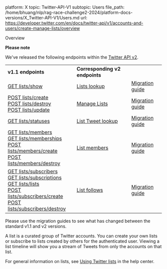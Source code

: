 platform: X
topic: Twitter-API-V1
subtopic: Users
file_path: /home/bhuang/nlp/rag-race-challenge2-2024/platform-docs-versions/X_Twitter-API-V1/Users.md
url: https://developer.twitter.com/en/docs/twitter-api/v1/accounts-and-users/create-manage-lists/overview

Overview

**Please note**  

We've released the following endpoints within the [Twitter API v2](https://developer.twitter.com/en/docs/twitter-api/getting-started/about-twitter-api). 

|     |     |     |
| --- | --- | --- |
| **v1.1 endpoints** | **Corresponding v2 endpoints** |     |
| [GET lists/show](https://developer.twitter.com/en/docs/twitter-api/v1/accounts-and-users/create-manage-lists/api-reference/get-lists-show) | [Lists lookup](https://developer.twitter.com/en/docs/twitter-api/lists/list-lookup) | [Migration guide](https://developer.twitter.com/en/docs/twitter-api/lists/list-lookup/migrate) |
| [POST lists/create](https://developer.twitter.com/content/developer-twitter/en/docs/twitter-api/v1/accounts-and-users/create-manage-lists/api-reference/post-lists-create)   <br>[POST lists/destroy](https://developer.twitter.com/content/developer-twitter/en/docs/twitter-api/v1/accounts-and-users/create-manage-lists/api-reference/post-lists-destroy)   <br>[POST lists/update](https://developer.twitter.com/content/developer-twitter/en/docs/twitter-api/v1/accounts-and-users/create-manage-lists/api-reference/post-lists-update) | [Manage Lists](https://developer.twitter.com/en/docs/twitter-api/lists/manage-lists/introduction) | [Migration guide](https://developer.twitter.com/content/developer-twitter/en/docs/twitter-api/lists/manage-lists/migrate/manage-lists--standard-v1-1-compared-to-twitter-api-v2) |
| [GET lists/statuses](https://developer.twitter.com/en/docs/twitter-api/v1/accounts-and-users/create-manage-lists/api-reference/get-lists-statuses) | [List Tweet lookup](https://developer.twitter.com/en/docs/twitter-api/lists/list-tweets/introduction) | [Migration guide](https://developer.twitter.com/en/docs/twitter-api/lists/list-tweets/migrate) |
| [](https://developer.twitter.com/content/developer-twitter/en/docs/twitter-api/v1/accounts-and-users/create-manage-lists/api-reference/post-lists-members-create)[GET lists/members](https://developer.twitter.com/content/developer-twitter/en/docs/twitter-api/v1/accounts-and-users/create-manage-lists/api-reference/get-lists-members)  <br>[GET lists/memberships](https://developer.twitter.com/content/developer-twitter/en/docs/twitter-api/v1/accounts-and-users/create-manage-lists/api-reference/get-lists-memberships)  <br>[POST lists/members/create](https://developer.twitter.com/en/docs/twitter-api/v1/accounts-and-users/create-manage-lists/api-reference/post-lists-members-create)   <br>[POST lists/members/destroy](https://developer.twitter.com/content/developer-twitter/en/docs/twitter-api/v1/accounts-and-users/create-manage-lists/api-reference/post-lists-members-destroy) | [List members](https://developer.twitter.com/en/docs/twitter-api/lists/manage-lists/introduction) | [Migration guide](https://developer.twitter.com/content/developer-twitter/en/docs/twitter-api/lists/manage-lists/migrate/manage-list-members--standard-v1-1-compared-to-twitter-api-v2) |
| [](https://developer.twitter.com/content/developer-twitter/en/docs/twitter-api/v1/accounts-and-users/create-manage-lists/api-reference/post-lists-subscribers-create)[GET lists/subscribers](https://developer.twitter.com/content/developer-twitter/en/docs/twitter-api/v1/accounts-and-users/create-manage-lists/api-reference/get-lists-subscribers)  <br>[GET lists/subscriptions](https://developer.twitter.com/content/developer-twitter/en/docs/twitter-api/v1/accounts-and-users/create-manage-lists/api-reference/get-lists-subscriptions)  <br>[GET lists/lists](https://developer.twitter.com/content/developer-twitter/en/docs/twitter-api/v1/accounts-and-users/create-manage-lists/api-reference/get-lists-list)  <br>[POST lists/subscribers/create](https://developer.twitter.com/en/docs/twitter-api/v1/accounts-and-users/create-manage-lists/api-reference/post-lists-subscribers-create)   <br>[POST lists/subscribers/destroy](https://developer.twitter.com/content/developer-twitter/en/docs/twitter-api/v1/accounts-and-users/create-manage-lists/api-reference/post-lists-subscribers-destroy) | [List follows](https://developer.twitter.com/en/docs/twitter-api/lists/manage-lists/introduction) | [Migration guide](https://developer.twitter.com/content/developer-twitter/en/docs/twitter-api/lists/manage-lists/migrate/manage-followed-lists--standard-v1-1-compared-to-twitter-api-v2) |

Please use the migration guides to see what has changed between the standard v1.1 and v2 versions.

A list is a curated group of Twitter accounts. You can create your own lists or subscribe to lists created by others for the authenticated user. Viewing a list timeline will show you a stream of Tweets from only the accounts on that list.

For general information on lists, see [Using Twitter lists](https://support.twitter.com/articles/76460) in the help center.